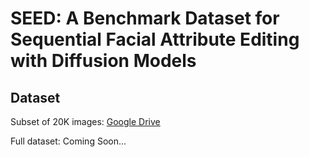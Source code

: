 # SEED: A Benchmark Dataset for Sequential Facial Attribute Editing with Diffusion Models

## Dataset
Subset of 20K images: [Google Drive](https://drive.google.com/drive/folders/1DFJMbV4S8nYJ8N6NuTdNW8CbzeNk8nUR)

Full dataset: Coming Soon...